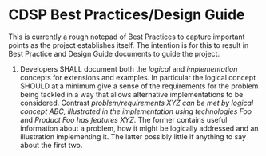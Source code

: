 # CDSP Best Practices/Design Guide
This is currently a rough notepad of Best Practices to capture important points as the project establishes itself. The intention is for this to result in Best Practice and Design Guide documents to guide the project.

1. Developers SHALL document both the *logical* and *implementation* concepts for extensions and examples. In particular the logical concept SHOULD at a minimum give a sense of the requirements for the problem being tackled in a way that allows alternative implementations to be considered. Contrast *problem/requirements XYZ can be met by logical concept ABC, illustrated in the implementation using technologies Foo* and *Product Foo has features XYZ*. The former contains useful information about a problem, how it might be logically addressed and an illustration implementing it. The latter possibly little if anything to say about the first two.